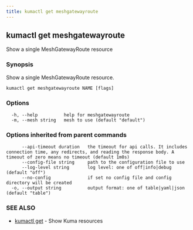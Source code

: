 ```yaml
---
title: kumactl get meshgatewayroute
---
```

## kumactl get meshgatewayroute

Show a single MeshGatewayRoute resource

### Synopsis

Show a single MeshGatewayRoute resource.

```
kumactl get meshgatewayroute NAME [flags]
```

### Options

```
  -h, --help          help for meshgatewayroute
  -m, --mesh string   mesh to use (default "default")
```

### Options inherited from parent commands

```
      --api-timeout duration   the timeout for api calls. It includes connection time, any redirects, and reading the response body. A timeout of zero means no timeout (default 1m0s)
      --config-file string     path to the configuration file to use
      --log-level string       log level: one of off|info|debug (default "off")
      --no-config              if set no config file and config directory will be created
  -o, --output string          output format: one of table|yaml|json (default "table")
```

### SEE ALSO

* [kumactl get](kumactl_get)	 - Show Kuma resources

